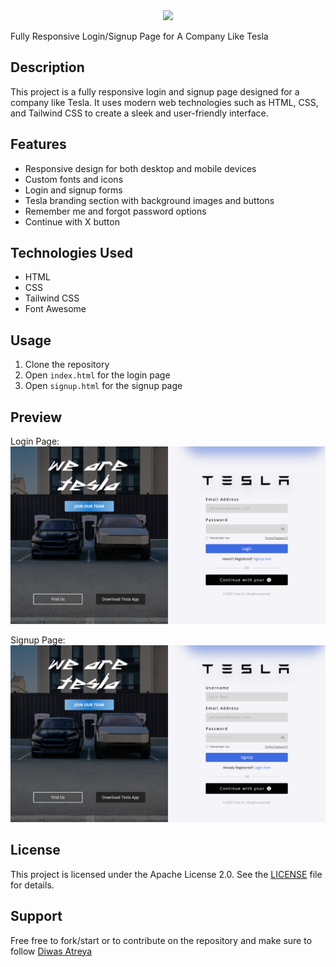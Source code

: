 <center><img src="https://capsule-render.vercel.app/api?type=waving&color=gradient&height=200&section=header&text=Tesla+Login+Page&fontSize=80&fontAlignY=35&animation=twinkling&fontColor=gradient" /></center>

Fully Responsive Login/Signup Page for A Company Like Tesla

## Description

This project is a fully responsive login and signup page designed for a company like Tesla. It uses modern web technologies such as HTML, CSS, and Tailwind CSS to create a sleek and user-friendly interface.

## Features

- Responsive design for both desktop and mobile devices
- Custom fonts and icons
- Login and signup forms
- Tesla branding section with background images and buttons
- Remember me and forgot password options
- Continue with X button

## Technologies Used

- HTML
- CSS
- Tailwind CSS
- Font Awesome


## Usage

1. Clone the repository
2. Open `index.html` for the login page
3. Open `signup.html` for the signup page

## Preview

Login Page:
![Login Page Preview](TeslaLoginPagePreview.png)

Signup Page:
![Signup Page Preview](TeslaSignUpPagePreview.png)

## License

This project is licensed under the Apache License 2.0. See the [LICENSE](LICENSE) file for details.

## Support
Free free to fork/start or to contribute on the repository and make sure to follow [Diwas Atreya](https://github.com/diwasatreya)
